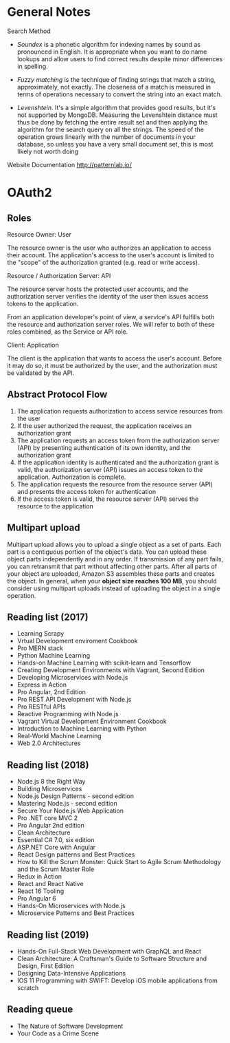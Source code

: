 # General Notes

Search Method

- _Soundex_ is a phonetic algorithm for indexing names by sound as pronounced in English. It is appropriate when you want to do name lookups and allow users to find correct results despite minor differences in spelling.

- _Fuzzy matching_ is the technique of finding strings that match a string, approximately, not exactly. The closeness of a match is measured in terms of operations necessary to convert the string into an exact match.

- _Levenshtein_. It's a simple algorithm that provides good results, but it's not supported by MongoDB. Measuring the Levenshtein distance must thus be done by fetching the entire result set and then applying the algorithm for the search query on all the strings. The speed of the operation grows linearly with the number of documents in your database, so unless you have a very small document set, this is most likely not
  worth doing

Website Documentation
http://patternlab.io/

# OAuth2

## Roles

Resource Owner: User

The resource owner is the user who authorizes an application to access their account. The application's access to the user's account is limited to the "scope" of the authorization granted (e.g. read or write access).

Resource / Authorization Server: API

The resource server hosts the protected user accounts, and the authorization server verifies the identity of the user then issues access tokens to the application.

From an application developer's point of view, a service's API fulfills both the resource and authorization server roles. We will refer to both of these roles combined, as the Service or API role.

Client: Application

The client is the application that wants to access the user's account. Before it may do so, it must be authorized by the user, and the authorization must be validated by the API.

## Abstract Protocol Flow

1. The application requests authorization to access service resources from the user
2. If the user authorized the request, the application receives an authorization grant
3. The application requests an access token from the authorization server (API) by presenting authentication of its own identity, and the authorization grant
4. If the application identity is authenticated and the authorization grant is valid, the authorization server (API) issues an access token to the application. Authorization is complete.
5. The application requests the resource from the resource server (API) and presents the access token for authentication
6. If the access token is valid, the resource server (API) serves the resource to the application

## Multipart upload

Multipart upload allows you to upload a single object as a set of parts. Each part is a contiguous portion of the object's data. You can upload these object parts independently and in any order. If transmission of any part fails, you can retransmit that part without affecting other parts. After all parts of your object are uploaded, Amazon S3 assembles these parts and creates the object. In general, when your **object size reaches 100 MB**, you should consider using multipart uploads instead of uploading the object in a single operation.

## Reading list (2017)

- Learning Scrapy
- Vrtual Development enviroment Cookbook
- Pro MERN stack
- Python Machine Learning
- Hands-on Machine Learning with scikit-learn and Tensorflow
- Creating Development Environments with Vagrant, Second Edition
- Developing Microservices with Node.js
- Express in Action
- Pro Angular, 2nd Edition
- Pro REST API Development with Node.js
- Pro RESTful APIs
- Reactive Programming with Node.js
- Vagrant Virtual Development Environment Cookbook
- Introduction to Machine Learning with Python
- Real-World Machine Learning
- Web 2.0 Architectures

## Reading list (2018)

- Node.js 8 the Right Way
- Building Microservices
- Node.js Design Patterns - second edition
- Mastering Node.js - second edition
- Secure Your Node.js Web Application
- Pro .NET core MVC 2
- Pro Angular 2nd edition
- Clean Architecture
- Essential C# 7.0, six edition
- ASP.NET Core with Angular
- React Design patterns and Best Practices
- How to Kill the Scrum Monster: Quick Start to Agile Scrum Methodology and the Scrum Master Role
- Redux in Action
- React and React Native
- React 16 Tooling
- Pro Angular 6
- Hands-On Microservices with Node.js
- Microservice Patterns and Best Practices

## Reading list (2019)

- Hands-On Full-Stack Web Development with GraphQL and React
- Clean Architecture: A Craftsman's Guide to Software Structure and Design, First Edition
- Designing Data-Intensive Applications
- IOS 11 Programming with SWIFT: Develop iOS mobile applications from scratch

## Reading queue

- The Nature of Software Development
- Your Code as a Crime Scene
